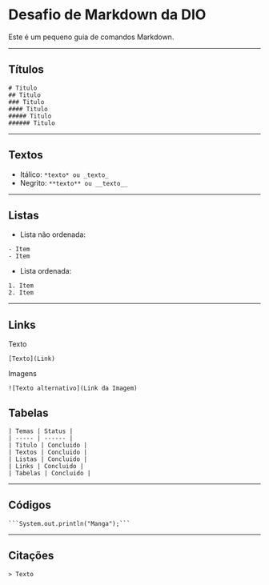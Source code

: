 # Desafio de Markdown da DIO

Este é um pequeno guia de comandos Markdown.

---

## Títulos

```
# Titulo
## Titulo
### Titulo
#### Titulo
##### Titulo
###### Titulo
```

---

## Textos

- Itálico: ```*texto* ou _texto_```
- Negrito: ```**texto** ou __texto__```

---

## Listas

- Lista não ordenada:
```
- Item
- Item
```

- Lista ordenada:
```
1. Item
2. Item
```

--- 

## Links

Texto
```
[Texto](Link)
```

Imagens
```
![Texto alternativo](Link da Imagem)
```

## Tabelas

```
| Temas | Status |
| ----- | ------ |
| Titulo | Concluido |
| Textos | Concluido |
| Listas | Concluido |
| Links | Concluido |
| Tabelas | Concluido |
```

---

## Códigos

```
```System.out.println("Manga");```
```

---

## Citações

```
> Texto
```
